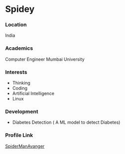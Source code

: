 # Spidey

### Location

India

### Academics

Computer Engineer Mumbai University

### Interests

- Thinking
- Coding
- Artificial Intelligence
- Linux


### Development

- Diabetes Detection ( A ML model to detect Diabetes)

### Profile Link

[SpiderManAvanger](https://github.com/SpiderManAvanger)
